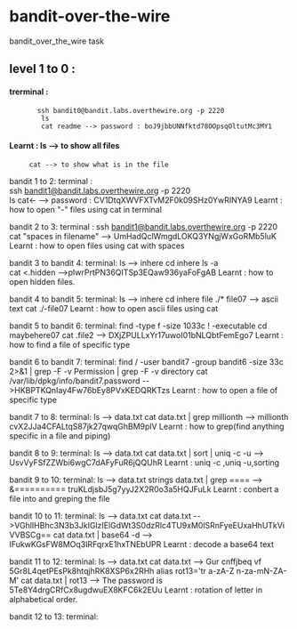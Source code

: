# bandit-over-the-wire

bandit_over_the_wire task

## level 1 to 0 :
#### trerminal : 
           ssh bandit0@bandit.labs.overthewire.org -p 2220  
            ls
            cat readme --> password : boJ9jbbUNNfktd78OOpsqOltutMc3MY1
#### Learnt : ls --> to show all files 
         cat --> to show what is in the file


bandit 1 to 2:
terminal :      
          ssh bandit1@bandit.labs.overthewire.org -p 2220  
          ls
          cat<- --> password : CV1DtqXWVFXTvM2F0k09SHz0YwRINYA9
Learnt : how to open "-" files using cat in terminal


bandit 2 to 3:
terminal :
          ssh bandit1@bandit.labs.overthewire.org -p 2220
          cat "spaces in filename" --> UmHadQclWmgdLOKQ3YNgjWxGoRMb5luK
Learnt : how to open files using cat with spaces


bandit 3 to bandit 4:
terminal:
         ls --> inhere
         cd inhere
         ls -a  
         cat <.hidden -->pIwrPrtPN36QITSp3EQaw936yaFoFgAB
Learnt : how to open hidden files.


bandit 4 to bandit 5:
terminal:
         ls --> inhere
         cd inhere
         file ./*
         file07 --> ascii text
         cat ./-file07
Learnt : how to open ascii files  using cat


bandit 5 to bandit 6:
terminal:
         find -type f -size 1033c ! -executable
         cd maybehere07
         cat .file2 --> DXjZPULLxYr17uwoI01bNLQbtFemEgo7
Learnt : how to find a file of specific type


bandit 6 to bandit 7:
terminal:
          find / -user bandit7 -group bandit6 -size 33c 2>&1 | grep -F -v Permission | grep -F -v directory
          cat /var/lib/dpkg/info/bandit7.password -->HKBPTKQnIay4Fw76bEy8PVxKEDQRKTzs
Learnt : how to open a file of specific type


bandit 7 to 8:
terminal:
          ls --> data.txt
          cat data.txt | grep millionth --> millionth cvX2JJa4CFALtqS87jk27qwqGhBM9plV
Learnt : how to grep(find anything specific in a file and piping)


bandit 8 to 9:
terminal:
         ls --> data.txt
         cat data.txt | sort | uniq -c -u -->  UsvVyFSfZZWbi6wgC7dAFyFuR6jQQUhR
Learnt : uniq -c ,uniq -u,sorting


bandit 9 to 10:
terminal:
        ls --> data.txt
        strings data.txt | grep ====  --> &========== truKLdjsbJ5g7yyJ2X2R0o3a5HQJFuLk
Learnt : conbert a file into and greping the file


bandit 10 to 11:
terminal:
        ls --> data.txt
        cat data.txt -->VGhlIHBhc3N3b3JkIGlzIElGdWt3S0dzRlc4TU9xM0lSRnFyeEUxaHhUTkViVVBSCg==
        cat data.txt | base64 -d --> IFukwKGsFW8MOq3IRFqrxE1hxTNEbUPR
Learnt : decode a base64 text


bandit 11 to 12:
terminal:
        ls --> data.txt
        cat data.txt --> Gur cnffjbeq vf 5Gr8L4qetPEsPk8htqjhRK8XSP6x2RHh
        alias rot13='tr a-zA-Z n-za-mN-ZA-M'
        cat data.txt | rot13 --> The password is 5Te8Y4drgCRfCx8ugdwuEX8KFC6k2EUu
Learnt : rotation of letter in alphabetical order.


bandit 12 to 13:
terminal:
        



























            
